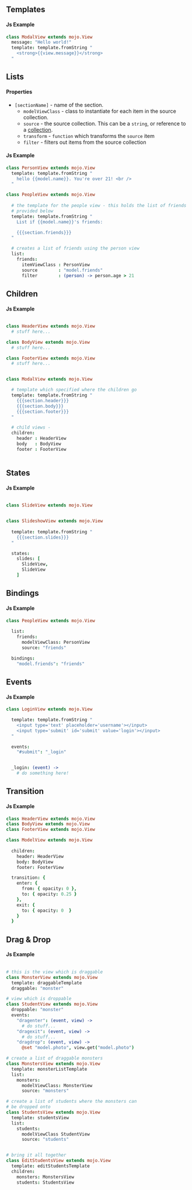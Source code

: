 ## Templates

#### Js Example

```coffeescript
class ModalView extends mojo.View
  message: "Hello world!"
  template: template.fromString "
    <strong>{{view.message}}</strong>
  "

```

## Lists


#### Properties

- `[sectionName]` - name of the section.
  - `modelViewClass` - class to instantiate for each item in the source collection.
  - `source` - the source collection. This can be a `string`, or reference to a [collection](../../data-binding/collections).
  - `transform` - `function` which transforms the `source` item
  - `filter` - filters out items from the source collection


#### Js Example

```coffeescript
class PersonView extends mojo.View
  template: template.fromString "
    hello {{model.name}}. You're over 21! <br />
  "

class PeopleView extends mojo.View
  
  # the template for the people view - this holds the list of friends
  # provided below
  template: template.fromString "
    List if {{model.name}}'s friends: 

    {{{section.friends}}}
  "

  # creates a list of friends using the person view
  list: 
    friends: 
      itemViewClass : PersonView
      source        : "model.friends"
      filter        : (person) -> person.age > 21

```

## Children

#### Js Example

```coffeescript

class HeaderView extends mojo.View
  # stuff here...

class BodyView extends mojo.View
  # stuff here...

class FooterView extends mojo.View
  # stuff here...


class ModalView extends mojo.View

  # template which specified where the children go
  template: template.fromString "
    {{{section.header}}}
    {{{section.body}}}
    {{{section.footer}}}
  "

  # child views - 
  children:
    header : HeaderView
    body   : BodyView
    footer : FooterView
  
```

## States

#### Js Example
  
```coffeescript

class SlideView extends mojo.View


class SlideshowView extends mojo.View
    
  template: template.fromString "
    {{{section.slides}}}
  "

  states: 
    slides: [
      SlideView,
      SlideView
    ]

```

## Bindings

#### Js Example

```coffeescript
class PeopleView extends mojo.View
  
  list:
    friends:
      modelViewClass: PersonView
      source: "friends"

  bindings:
    "model.friends": "friends"
```

## Events

#### Js Example

```coffeescript
class LoginView extends mojo.View

  template: template.fromString "
    <input type='text' placeholder='username'></input>
    <input type='submit' id='submit' value='login'></input>
  "

  events:
    "#submit": "_login"


  _login: (event) ->  
    # do something here!
```

## Transition

#### Js Example

```coffeescript
class HeaderView extends mojo.View
class BodyView extends mojo.View
class FooterView extends mojo.View

class ModelView extends mojo.View
  
  children:
    header: HeaderView
    body: BodyView
    footer: FooterView

  transition: {
    enter: {
      from: { opacity: 0 },
      to: { opacity: 0.25 }
    },
    exit: {
      to: { opacity: 0  }
    }
  }
```


## Drag & Drop

#### Js Example

```coffeescript

# this is the view which is draggable
class MonsterView extends mojo.View
  template: draggableTemplate
  draggable: "monster"

# view which is droppable
class StudentView extends mojo.View
  droppable: "monster"
  events: 
    "dragenter": (event, view) -> 
      # do stuff...
    "dragexit": (event, view) ->  
      # do stuff...
    "dragdrop": (event, view) ->
      @set "model.photo", view.get("model.photo")

# create a list of draggable monsters
class MonstersView extends mojo.View
  template: monsterListTemplate
  list:
    monsters:
      modelViewClass: MonsterView
      source: "monsters"

# create a list of students where the monsters can
# be dropped onto
class StudentsView extends mojo.View
  template: studentsView
  list:
    students:
      modelViewClass StudentView
      source: "students"


# bring it all together
class EditStudentsView extends mojo.View
  template: editStudentsTemplate
  children:
    monsters: MonstersView
    students: StudentsView

```